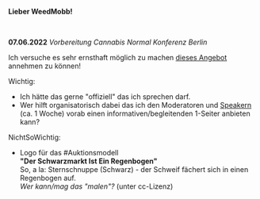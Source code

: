**Lieber WeedMobb!**  

<br>

**07.06.2022**<a id='07.06.2022'></a> *Vorbereitung Cannabis Normal Konferenz Berlin*  

Ich versuche es sehr ernsthaft möglich zu machen [dieses Angebot](https://twitter.com/weedland_berlin/status/1529064991067983872) annehmen zu können!

Wichtig:
- Ich hätte das gerne "offiziell" das ich sprechen darf.
- Wer hilft organisatorisch dabei das ich den Moderatoren und [Speakern](https://cannabisnormal.de/program/speaker) (ca. 1 Woche) vorab einen informativen/begleitenden 1-Seiter anbieten kann?

NichtSoWichtig:
- Logo für das #Auktionsmodell  
**"Der Schwarzmarkt Ist Ein Regenbogen"**  
So, a la: Sternschnuppe (Schwarz) - der Schweif fächert sich in einen Regenbogen auf.  
*Wer kann/mag das "malen"?* (unter cc-Lizenz)
